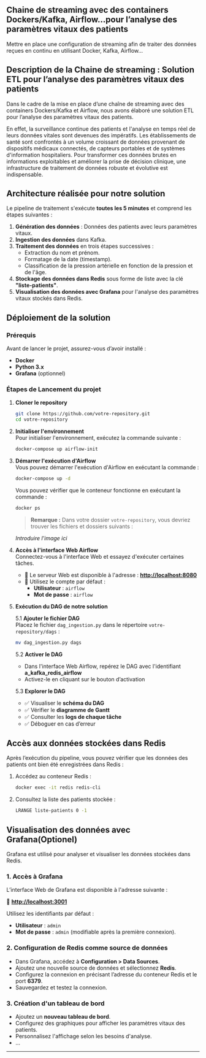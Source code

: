 ## Chaine de streaming avec des containers Dockers/Kafka, Airflow\...pour l’analyse des paramètres vitaux des patients

Mettre en place une configuration de streaming afin de traiter des données reçues en continu en utilisant Docker, Kafka, Airflow\...

## Description de la Chaine de streaming : Solution ETL pour l’analyse des paramètres vitaux des patients

Dans le cadre de la mise en place d’une chaîne de streaming avec des containers Dockers/Kafka et Airflow, nous avons élaboré une solution ETL pour l’analyse des paramètres vitaux des patients.

En effet, la surveillance continue des patients et l'analyse en temps réel de leurs données vitales sont devenues des impératifs. Les établissements de santé sont confrontés à un volume croissant de données provenant de dispositifs médicaux connectés, de capteurs portables et de systèmes d'information hospitaliers. Pour transformer ces données brutes en informations exploitables et améliorer la prise de décision clinique, une infrastructure de traitement de données robuste et évolutive est indispensable.

## Architecture réalisée pour notre solution

Le pipeline de traitement s'exécute **toutes les 5 minutes** et comprend les étapes suivantes :

1. **Génération des données** : Données des patients avec leurs paramètres vitaux.
2. **Ingestion des données** dans Kafka.
3. **Traitement des données** en trois étapes successives :
   - Extraction du nom et prénom.
   - Formatage de la date (timestamp).
   - Classification de la pression artérielle en fonction de la pression et de l'âge.
4. **Stockage des données dans Redis** sous forme de liste avec la clé **"liste-patients"**.
5. **Visualisation des données avec Grafana** pour l'analyse des paramètres vitaux stockés dans Redis.

## Déploiement de la solution

### **Prérequis**

Avant de lancer le projet, assurez-vous d’avoir installé :

- **Docker**
- **Python 3.x**
- **Grafana** (optionnel)

### **Étapes de Lancement du projet**

1. **Cloner le repository**

   ```bash
   git clone https://github.com/votre-repository.git
   cd votre-repository
   ```

2. **Initialiser l'environnement**\
   Pour initialiser l'environnement, exécutez la commande suivante :

   ```bash
   docker-compose up airflow-init
   ```

3. **Démarrer l'exécution d'Airflow**\
   Vous pouvez démarrer l'exécution d'Airflow en exécutant la commande :

   ```bash
   docker-compose up -d
   ```

   Vous pouvez vérifier que le conteneur fonctionne en exécutant la commande :

   ```bash
   docker ps
   ```

   > **Remarque :** Dans votre dossier `votre-repository`, vous devriez trouver les fichiers et dossiers suivants :

   *Introduire l'image ici*

4. **Accès à l'interface Web Airflow**\
   Connectez-vous à l'interface Web et essayez d'exécuter certaines tâches.

   - 📌 Le serveur Web est disponible à l'adresse : [**http://localhost:8080**](http://localhost:8080)
   - 🔑 Utilisez le compte par défaut :
     - **Utilisateur** : `airflow`
     - **Mot de passe** : `airflow`

5. **Exécution du DAG de notre solution**

   5.1 **Ajouter le fichier DAG**\
   Placez le fichier `dag_ingestion.py` dans le répertoire `votre-repository/dags` :

   ```bash
   mv dag_ingestion.py dags
   ```

   5.2 **Activer le DAG**

   - Dans l'interface Web Airflow, repérez le DAG avec l'identifiant **a\_kafka\_redis\_airflow**
   - Activez-le en cliquant sur le bouton d’activation

   5.3 **Explorer le DAG**

   - ✅ Visualiser le **schéma du DAG**
   - ✅ Vérifier le **diagramme de Gantt**
   - ✅ Consulter les **logs de chaque tâche**
   - ✅ Déboguer en cas d’erreur

## **Accès aux données stockées dans Redis**

Après l’exécution du pipeline, vous pouvez vérifier que les données des patients ont bien été enregistrées dans Redis :

1. Accédez au conteneur Redis :
   ```bash
   docker exec -it redis redis-cli
   ```
2. Consultez la liste des patients stockée :
   ```bash
   LRANGE liste-patients 0 -1
   ```

## **Visualisation des données avec Grafana**(Optionel)

Grafana est utilisé pour analyser et visualiser les données stockées dans Redis.

### **1. Accès à Grafana**

L’interface Web de Grafana est disponible à l'adresse suivante :

🔗 [**http://localhost:3001**](http://localhost:3001)

Utilisez les identifiants par défaut :

- **Utilisateur** : `admin`
- **Mot de passe** : `admin` (modifiable après la première connexion).

### **2. Configuration de Redis comme source de données**

- Dans Grafana, accédez à **Configuration > Data Sources**.
- Ajoutez une nouvelle source de données et sélectionnez **Redis**.
- Configurez la connexion en précisant l’adresse du conteneur Redis et le port **6379**.
- Sauvegardez et testez la connexion.

### **3. Création d'un tableau de bord**

- Ajoutez un **nouveau tableau de bord**.
- Configurez des graphiques pour afficher les paramètres vitaux des patients.
- Personnalisez l'affichage selon les besoins d'analyse.
- ...

---
